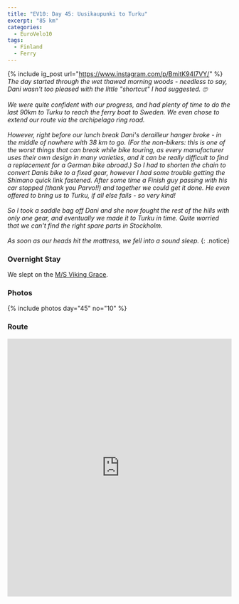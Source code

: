 ```yaml
---
title: "EV10: Day 45: Uusikaupunki to Turku"
excerpt: "85 km"
categories:
  - EuroVelo10
tags:
  - Finland
  - Ferry
---
```

{% include ig_post url="https://www.instagram.com/p/BmitK94l7VY/" %}
_The day started through the wet thawed morning woods - needless to say, Dani wasn't too pleased with the little "shortcut" I had suggested. 🙄
<br><br>
We were quite confident with our progress, and had plenty of time to do the last 90km to Turku to reach the ferry boat to Sweden. We even chose to extend our route via the archipelago ring road.
<br><br>
However, right before our lunch break Dani's derailleur hanger broke - in the middle of nowhere with 38 km to go. (For the non-bikers: this is one of the worst things that can break while bike touring, as every manufacturer uses their own design in many varieties, and it can be really difficult to find a replacement for a German bike abroad.) So I had to shorten the chain to convert Danis bike to a fixed gear, however I had some trouble getting the Shimano quick link fastened. After some time a Finish guy passing with his car stopped (thank you Parvo!!) and together we could get it done. He even offered to bring us to Turku, if all else fails - so very kind!
<br><br>
So I took a saddle bag off Dani and she now fought the rest of the hills with only one gear, and eventually we made it to Turku in time. 
Quite worried that we can't find the right spare parts in Stockholm.
<br><br>
As soon as our heads hit the mattress, we fell into a sound sleep._
{: .notice}

### Overnight Stay

We slept on the [M/S Viking Grace](https://www.sales.vikingline.com/find-cruise-trip/our-ships/ms-viking-grace/).

### Photos

{% include photos day="45" no="10" %}

### Route

<iframe src="https://www.komoot.de/tour/42718292/embed?profile=1" width="100%" height="580" frameborder="0" scrolling="no"></iframe>
